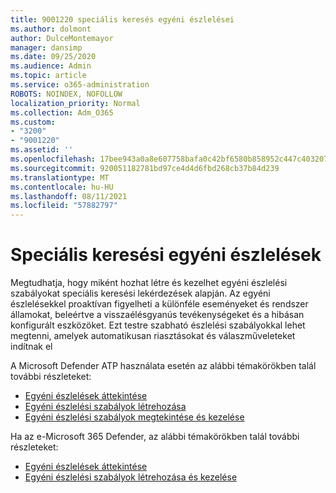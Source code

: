 ```yaml
---
title: 9001220 speciális keresés egyéni észlelései
ms.author: dolmont
author: DulceMontemayor
manager: dansimp
ms.date: 09/25/2020
ms.audience: Admin
ms.topic: article
ms.service: o365-administration
ROBOTS: NOINDEX, NOFOLLOW
localization_priority: Normal
ms.collection: Adm_O365
ms.custom:
- "3200"
- "9001220"
ms.assetid: ''
ms.openlocfilehash: 17bee943a0a8e607758bafa0c42bf6580b858952c447c403207bebfba9d8d243
ms.sourcegitcommit: 920051182781bd97ce4d4d6fbd268cb37b84d239
ms.translationtype: MT
ms.contentlocale: hu-HU
ms.lasthandoff: 08/11/2021
ms.locfileid: "57882797"
---
```

# <a name="advanced-hunting-custom-detections"></a>Speciális keresési egyéni észlelések

Megtudhatja, hogy miként hozhat létre és kezelhet egyéni észlelési szabályokat speciális keresési lekérdezések alapján. Az egyéni észlelésekkel proaktívan figyelheti a különféle eseményeket és rendszer államokat, beleértve a visszaélésgyanús tevékenységeket és a hibásan konfigurált eszközöket. Ezt testre szabható észlelési szabályokkal lehet megtenni, amelyek automatikusan riasztásokat és válaszműveleteket indítnak el
  
A Microsoft Defender ATP használata esetén az alábbi témakörökben talál további részleteket: 
- [Egyéni észlelések áttekintése](https://docs.microsoft.com/windows/security/threat-protection/microsoft-defender-atp/overview-custom-detections)
- [Egyéni észlelési szabályok létrehozása](https://docs.microsoft.com/windows/security/threat-protection/microsoft-defender-atp/custom-detection-rules)
- [Egyéni észlelési szabályok megtekintése és kezelése](https://docs.microsoft.com/windows/security/threat-protection/microsoft-defender-atp/custom-detections-manage)

Ha az e-Microsoft 365 Defender, az alábbi témakörökben talál további részleteket: 
- [Egyéni észlelések áttekintése](https://docs.microsoft.com/microsoft-365/security/mtp/custom-detections-overview)
- [Egyéni észlelési szabályok létrehozása és kezelése](https://docs.microsoft.com/microsoft-365/security/mtp/custom-detection-rules)
